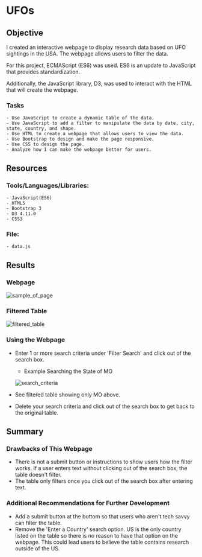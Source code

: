 # UFOs

## Objective
I created an interactive webpage to display research data based on UFO sightings in the USA.  The webpage allows users to filter the data.  

For this project, ECMAScript (ES6) was used.  ES6 is an update to JavaScript that provides standardization.   

Additionally, the JavaScript library, D3, was used to interact with the HTML that will create the webpage.

### Tasks

    - Use JavaScript to create a dynamic table of the data.
    - Use JavaScript to add a filter to manipulate the data by date, city, state, country, and shape.
    - Use HTML to create a webpage that allows users to view the data.
    - Use Bootstrap to design and make the page responsive.
    - Use CSS to design the page.
    - Analyze how I can make the webpage better for users.

## Resources

### Tools/Languages/Libraries:
    - JavaScript(ES6)
    - HTML5
    - Bootstrap 3
    - D3 4.11.0
    - CSS3

### File:
    - data.js


## Results

### Webpage
![sample_of_page](https://user-images.githubusercontent.com/33010018/156904598-1381e73e-4c42-49d3-9984-4a97dc9fbc85.png)

### Filtered Table
![filtered_table](https://user-images.githubusercontent.com/33010018/156904605-15f039ee-28a3-4832-a994-70d52e917775.png)

### Using the Webpage
- Enter 1 or more search criteria under 'Filter Search' and click out of the search box.
    - Example Searching the State of MO
    
    ![search_criteria](https://user-images.githubusercontent.com/33010018/156904619-30a6a30c-83cf-4e92-a1ab-878c9c10be29.png)
- See filtered table showing only MO above.
- Delete your search criteria and click out of the search box to get back to the original table.


## Summary
### Drawbacks of This Webpage
- There is not a submit button or instructions to show users how the filter works.  If a user enters text without clicking out of the search box, the table doesn't filter.  
- The table only filters once you click out of the search box after entering text.


### Additional Recommendations for Further Development
- Add a submit button at the bottom so that users who aren't tech savvy can filter the table.
- Remove the 'Enter a Country' search option.  US is the only country listed on the table so there is no reason to have that option on the webpage.  This could lead users to believe the table contains research outside of the US.
